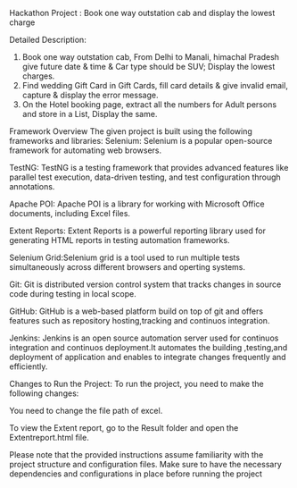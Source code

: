 Hackathon Project : Book one way outstation cab and display the lowest charge
 
Detailed Description:
 
1. Book one way outstation cab, From Delhi to Manali, himachal Pradesh
   give future date & time & Car type should be SUV; Display the lowest charges.
2. Find wedding Gift Card in Gift Cards, fill card details & give invalid email,
   capture & display the error message.
3. On the Hotel booking page, extract all the numbers for Adult persons and store in a List,
   Display the same.
 
Framework Overview
The given project is built using the following frameworks and libraries:
Selenium: Selenium is a popular open-source framework for automating web browsers.
 
TestNG: TestNG is a testing framework that provides advanced features like parallel test execution, data-driven testing, and test configuration through annotations.
 
Apache POI: Apache POI is a library for working with Microsoft Office documents, including Excel files.
 
Extent Reports: Extent Reports is a powerful reporting library used for generating HTML reports in testing automation frameworks.
 
Selenium Grid:Selenium grid is a tool used to run multiple tests simultaneously across different browsers and operting systems.
 
Git: Git is distributed version control system that tracks changes in source code during testing in local scope.
 
GitHub: GitHub is a web-based platform build on top of git and offers features such as repository hosting,tracking and continuos integration.
 
Jenkins: Jenkins is an open source automation server used for continuos integration and continuos deployment.It automates the building ,testing,and deployment of application and enables to integrate changes frequently and efficiently.
 
Changes to Run the Project:
To run the project, you need to make the following changes:
 
You need to change the file path of excel.
 
To view the Extent report, go to the Result folder and open the Extentreport.html file.
 
Please note that the provided instructions assume familiarity with the project structure and configuration files. Make sure to have the necessary dependencies and configurations in place before running the project
